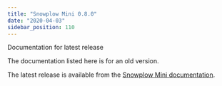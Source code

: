 ```yaml
---
title: "Snowplow Mini 0.8.0"
date: "2020-04-03"
sidebar_position: 110
---
```


Documentation for latest release

The documentation listed here is for an old version.

The latest release is available from the [Snowplow Mini documentation](/docs/migrated/pipeline-components-and-applications/snowplow-mini/).
